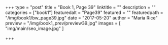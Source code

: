 +++
type = "post"
title = "Book 1, Page 39"
linktitle = ""
description = ""
categories = ["book1"]
featuredalt = "Page39"
featured = ""
featuredpath = "/img/book1/bw_page39.jpg"
date = "2017-05-20"
author = "Maria Rice"
preview = "/img/book1_prev/preview39.jpg"
images = [ "img/main/seo_image.jpg" ]

+++

